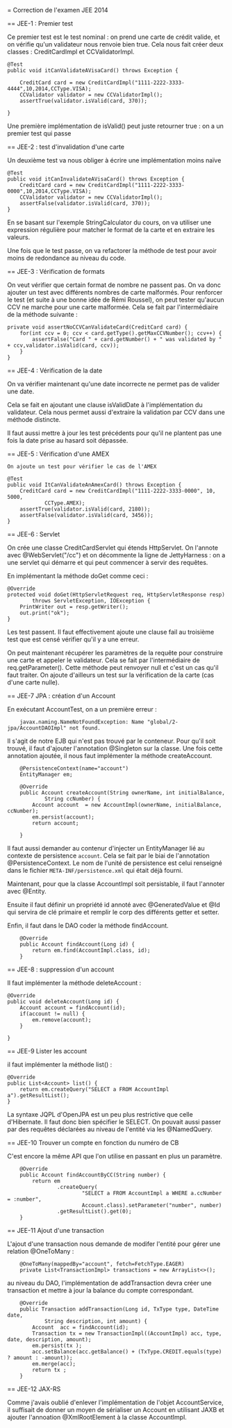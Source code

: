 = Correction de l'examen JEE 2014

== JEE-1 : Premier test

Ce premier test est le test nominal : on prend une carte de crédit valide, et on vérifie qu'un validateur nous renvoie bien true. Cela nous fait créer deux classes : CreditCardImpl et CCValidatorImpl.

    @Test
    public void itCanValidateAVisaCard() throws Exception {

        CreditCard card = new CreditCardImpl("1111-2222-3333-4444",10,2014,CCType.VISA);
        CCValidator validator = new CCValidatorImpl();
        assertTrue(validator.isValid(card, 370));

    }

Une première implémentation de isValid() peut juste retourner true : on a un premier test qui passe


== JEE-2 : test d'invalidation d'une carte

Un deuxième test va nous obliger à écrire une implémentation moins naïve

    @Test
    public void itCanInvalidateAVisaCard() throws Exception {
        CreditCard card = new CreditCardImpl("1111-2222-3333-0000",10,2014,CCType.VISA);
        CCValidator validator = new CCValidatorImpl();
        assertFalse(validator.isValid(card, 370));
    }

En se basant sur l'exemple StringCalculator du cours, on va utiliser une expression régulière pour matcher le format de la carte et en extraire les valeurs.

Une fois que le test passe, on va refactorer la méthode de test pour avoir moins de redondance au niveau du code.



== JEE-3 : Vérification de formats

On veut vérifier que certain format de nombre ne passent pas. On va donc ajouter un test avec différents nombres de carte malformés. Pour renforcer le test (et suite à une bonne idée de Rémi Roussel), on peut tester qu'aucun CCV ne marche pour une carte malformée. Cela se fait par l'intermédiaire de la méthode suivante :

    private void assertNoCCVCanValidateCard(CreditCard card) {
        for(int ccv = 0; ccv < card.getType().getMaxCCVNumber(); ccv++) {
            assertFalse("Card " + card.getNumber() + " was validated by " + ccv,validator.isValid(card, ccv));
        }
    }



== JEE-4 : Vérification de la date

On va vérifier maintenant qu'une date incorrecte ne permet pas de valider une date.

Cela se fait en ajoutant une clause isValidDate à l'implémentation du validateur. Cela nous permet aussi d'extraire la validation par CCV dans une méthode distincte.

Il faut aussi mettre à jour les test précédents pour qu'il ne plantent pas une fois la date prise au hasard soit dépassée.

== JEE-5 : Vérification d'une AMEX

    On ajoute un test pour vérifier le cas de l'AMEX

    @Test
    public void ItCanValidateAnAmexCard() throws Exception {
        CreditCard card = new CreditCardImpl("1111-2222-3333-0000", 10, 5000,
                CCType.AMEX);
        assertTrue(validator.isValid(card, 2180));
        assertFalse(validator.isValid(card, 3456));
    }

== JEE-6 : Servlet

On crée une classe CreditCardServlet qui étends HttpServlet. On l'annote avec @WebServlet("/cc") et on décommente la ligne de JettyHarness : on a une servlet qui démarre et qui peut commencer à servir des requêtes.

En implémentant la méthode doGet comme ceci :

    @Override
    protected void doGet(HttpServletRequest req, HttpServletResponse resp)
            throws ServletException, IOException {
        PrintWriter out = resp.getWriter();
        out.print("ok");
    }

Les test passent. Il faut effectivement ajoute une clause fail au troisième test que est censé vérifier qu'il y a une erreur.

On peut maintenant récupérer les paramètres de la requête pour construire une carte et appeler le validateur. Cela se fait par l'intermédiaire de req.getParameter(). Cette méthode peut renvoyer null et c'est un cas qu'il faut traiter. On ajoute d'ailleurs un test sur la vérification de la carte (cas d'une carte nulle).





== JEE-7 JPA : création d'un Account

En exécutant AccountTest, on a un première erreur :

        javax.naming.NameNotFoundException: Name "global/2-jpa/AccountDAOImpl" not found.

Il s'agit de notre EJB qui n'est pas trouvé par le conteneur. Pour qu'il soit trouvé, il faut d'ajouter l'annotation @Singleton sur la classe.
Une fois cette annotation ajoutée, il nous faut implémenter la méthode createAccount.

        @PersistenceContext(name="account")
        EntityManager em;

        @Override
        public Account createAccount(String ownerName, int initialBalance,
                String ccNumber) {
            Account account  = new AccountImpl(ownerName, initialBalance, ccNumber);
            em.persist(account);
            return account;

        }

Il faut aussi demander au contenur d'injecter un EntityManager lié au contexte de persistence `account`. Cela se fait par le biai de l'annotation @PersistenceContext. Le nom de l'unité de persistence est celui renseigné dans le fichier `META-INF/persistence.xml` qui était déjà fourni.

Maintenant, pour que la classe AccountImpl soit persistable, il faut l'annoter avec @Entity.

Ensuite il faut définir un propriété id annoté avec @GeneratedValue et @Id qui servira de clé primaire et remplir le corp des différents getter et setter.

Enfin, il faut dans le DAO coder la méthode findAccount.

        @Override
        public Account findAccount(Long id) {
            return em.find(AccountImpl.class, id);
        }

== JEE-8 : suppression d'un account

Il faut implémenter la méthode deleteAccount :

    @Override
    public void deleteAccount(Long id) {
        Account account = findAccount(id);
        if(account != null) {
            em.remove(account);
        }

    }

== JEE-9 Lister les account

il faut implémenter la méthode list() :

    @Override
    public List<Account> list() {
        return em.createQuery("SELECT a FROM AccountImpl a").getResultList();
    }

La syntaxe JQPL d'OpenJPA est un peu plus restrictive que celle d'Hibernate. Il faut donc bien spécifier le SELECT. On pouvait aussi passer par des requêtes déclarées au niveau de l'entité via les @NamedQuery.



== JEE-10 Trouver un compte en fonction du numéro de CB

C'est encore la même API que l'on utilise en passant en plus un paramètre.

        @Override
        public Account findAccountByCC(String number) {
            return em
                    .createQuery(
                            "SELECT a FROM AccountImpl a WHERE a.ccNumber = :number",
                            Account.class).setParameter("number", number)
                    .getResultList().get(0);
        }


== JEE-11 Ajout d'une transaction

L'ajout d'une transaction nous demande de modifer l'entité pour gérer une relation @OneToMany :

        @OneToMany(mappedBy="account", fetch=FetchType.EAGER)
        private List<TransactionImpl> transactions = new ArrayList<>();

au niveau du DAO, l'implémentation de addTransaction devra créer une transaction et mettre à jour la balance du compte correspondant.

        @Override
        public Transaction addTransaction(Long id, TxType type, DateTime date,
                String description, int amount) {
            Account  acc = findAccount(id);
            Transaction tx = new TransactionImpl((AccountImpl) acc, type, date, description, amount);
            em.persist(tx );
            acc.setBalance(acc.getBalance() + (TxType.CREDIT.equals(type) ? amount : -amount));
            em.merge(acc);
            return tx ;
        }


== JEE-12 JAX-RS

Comme j'avais oublié d'enlever l'implémentation de l'objet AccountService, il suffisait de donner un moyen de sérialiser un Account en utilisant JAXB et ajouter l'annoation @XmlRootElement à la classe AccountImpl.



